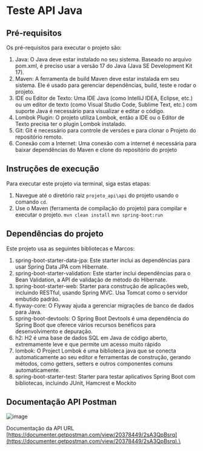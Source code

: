 # Teste API Java

## Pré-requisitos

Os pré-requisitos para executar o projeto são:

1. Java: O Java deve estar instalado no seu sistema. Baseado no arquivo pom.xml, é preciso usar a versão 17 do Java (Java SE Development Kit 17).
2. Maven: A ferramenta de build Maven deve estar instalada em seu sistema. Ele é usado para gerenciar dependências, build, teste e rodar o projeto.
3. IDE ou Editor de Texto: Uma IDE Java (como IntelliJ IDEA, Eclipse, etc.) ou um editor de texto (como Visual Studio Code, Sublime Text, etc.) com suporte Java é necessário para visualizar e editar o código.
4. Lombok Plugin: O projeto utiliza Lombok, então a IDE ou o Editor de Texto precisa ter o plugin Lombok instalado.
5. Git: Git é necessário para controle de versões e para clonar o Projeto do repositório remoto.
6. Conexão com a Internet: Uma conexão com a internet é necessária para baixar dependências do Maven e clone do repositório do projeto

## Instruções de execução

Para executar este projeto via terminal, siga estas etapas:

1. Navegue até o diretório raiz `projeto_api\api` do projeto usando o comando `cd`.
2. Use o Maven (ferramenta de compilação do projeto) para compilar e executar o projeto.
`mvn clean install`
`mvn spring-boot:run`

## Dependências do projeto

Este projeto usa as seguintes bibliotecas e Marcos:

1. spring-boot-starter-data-jpa: Este starter inclui as dependências para usar Spring Data JPA com Hibernate.
2. spring-boot-starter-validation: Este starter inclui dependências para o Bean Validation, a API de validação de método do Hibernate.
3. spring-boot-starter-web: Starter para construção de aplicações web, incluindo RESTful, usando Spring MVC. Usa Tomcat como o servidor embutido padrão.
4. flyway-core: O Flyway ajuda a gerenciar migrações de banco de dados para Java.
5. spring-boot-devtools: O Spring Boot Devtools é uma dependência do Spring Boot que oferece vários recursos benéficos para desenvolvimento e depuração.
6. h2: H2 é uma base de dados SQL em Java de código aberto, extremamente leve e que permite um acesso muito rápido
7. lombok: O Project Lombok é uma biblioteca java que se conecta automaticamente ao seu editor e ferramentas de construção, gerando métodos, como getters, setters e outros componentes comuns automaticamente.
8. spring-boot-starter-test: Starter para testar aplicativos Spring Boot com bibliotecas, incluindo JUnit, Hamcrest e Mockito


## Documentação API Postman
![image](https://github.com/ebertton/angular_laravel/assets/16254922/fd70d41c-1927-4d49-8cdc-81c4f6590c78)

Documentação da API URL [https://documenter.getpostman.com/view/20378449/2sA3QpBsrq](https://documenter.getpostman.com/view/20378449/2sA3QpBsrq).\
